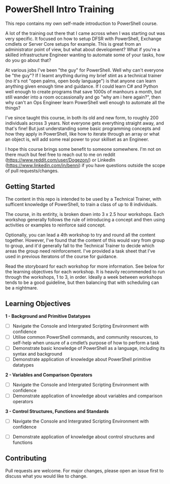 # PowerShell Intro Training

This repo contains my own self-made introduction to PowerShell course.

A lot of the training out there that I came across when I was starting out was very specific. It focused on how to setup DFSR with PowerShell, Exchange cmdlets or Server Core setups for example. This is great from an administrator point of view, but what about development? What if you're a skilled infrastructure Engineer wanting to automate some of your tasks, how do you go about that?

At various jobs I've been "the guy" for PowerShell. Well why can't everyone be "the guy"? If I learnt anything during my brief stint as a technical trainer (no it's not "open palms, open body language") is that anyone can learn anything given enough time and guidance. If I could learn C# and Python well enough to create programs that save 1000s of manhours a month, but still wander into a room occassionally and go "why am i here again?", then why can't an Ops Engineer learn PowerShell well enough to automate all the things?

I've since taught this course, in both its old and new form, to roughly 200 individuals across 3 years. Not everyone gets everything straight away, and that's fine! But just understanding some basic programming concepts and how they apply in PowerShell, like how to iterate through an array or what an object is, will add some real power to your skillset as an Engineer. 

I hope this course brings some benefit to someone somewhere. I'm not on there much but feel free to reach out to me on reddit (https://www.reddit.com/user/Dogezon/) or LinkedIn (https://www.linkedin.com/in/benni) if you have questions outside the scope of pull requests/changes.

## Getting Started

The content in this repo is intended to be used by a Technical Trainer, with sufficent knowledge of PowerShell, to train a class of up to 8 individuals.

The course, in its entirity, is broken down into 3 x 2.5 hour workshops. Each workshop generally follows the rule of introducing a concept and then using activities or examples to reinforce said concept.

Optionally, you can lead a 4th workshop to try and round all the content together. However, I've found that the content of this would vary from group to group, and it'd generally fall to the Technical Trainer to decide which areas the group need reinforcement. I've provided a task sheet that I've used in previous iteratons of the course for guidance.

Read the storyboard for each workshop for more information. See below for the learning objectives for each workshop. It is heavily recommended to run through the workshops, 1 to 3, in order. Ideally a week between workshops tends to be a good guideline, but then balancing that with scheduling can be a nightmare.

## Learning Objectives
**1 - Background and Primitive Datatypes**
- [ ] Navigate the Console and Intergrated Scripting Environment with confidence 
- [ ] Utilise common PowerShell commands, and community resources, to self-help when unsure of a cmdlet’s purpose of how to perform a task
- [ ] Demonstrate basic knowledge of PowerShell as a language, including its syntax and background
- [ ] Demonstrate application of knowledge about PowerShell primitive datatypes

**2 - Variables and Comparison Operators**
- [ ] Navigate the Console and Intergrated Scripting Environment with confidence 
- [ ] Demonstrate application of knowledge about variables and comparison operators

**3 - Control Structures, Functions and Standards**
- [ ] Navigate the Console and Intergrated Scripting Environment with confidence 
- [ ] Demonstrate application of knowledge about control structures and functions


## Contributing
Pull requests are welcome. For major changes, please open an issue first to discuss what you would like to change.
